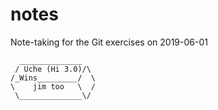 # notes
Note-taking for the Git exercises on 2019-06-01

	  ______________
	 / Uche (Hi 3.0)/\
	/_Wins_________/  \
    \    jim too   \  /
	 \______________\/

